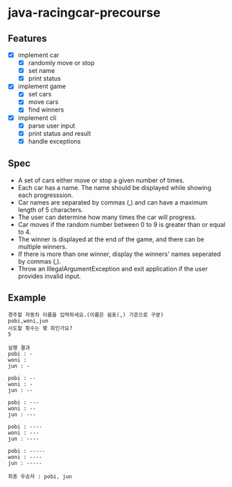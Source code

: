 # java-racingcar-precourse

## Features

- [x] implement car
    - [x] randomly move or stop
    - [x] set name
    - [x] print status
- [x] implement game
    - [x] set cars
    - [x] move cars
    - [x] find winners
- [x] implement cli
    - [x] parse user input
    - [x] print status and result
    - [x] handle exceptions

## Spec

- A set of cars either move or stop a given number of times.
- Each car has a name. The name should be displayed while showing each progresssion.
- Car names are separated by commas (,) and can have a maximum length of 5 characters.
- The user can determine how many times the car will progress.
- Car moves if the random number between 0 to 9 is greater than or equal to 4.
- The winner is displayed at the end of the game, and there can be multiple winners.
- If there is more than one winner, display the winners' names seperated by commas (,).
- Throw an IllegalArgumentException and exit application if the user provides invalid input.

## Example

```
경주할 자동차 이름을 입력하세요.(이름은 쉼표(,) 기준으로 구분)
pobi,woni,jun
시도할 횟수는 몇 회인가요?
5

실행 결과
pobi : -
woni : 
jun : -

pobi : --
woni : -
jun : --

pobi : ---
woni : --
jun : ---

pobi : ----
woni : ---
jun : ----

pobi : -----
woni : ----
jun : -----

최종 우승자 : pobi, jun
```
